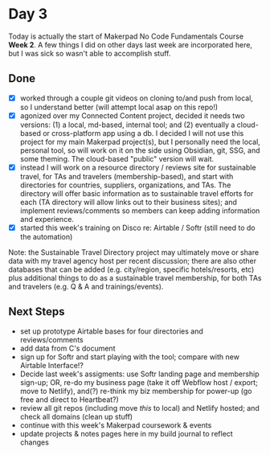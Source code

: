 # Day 3

Today is actually the start of Makerpad No Code Fundamentals Course **Week 2**. A few things I did on other days last week are incorporated here, but I was sick so wasn't able to accomplish stuff.

## Done

- [x] worked through a couple git videos on cloning to/and push from local, so I understand better (will attempt local asap on this repo!)
- [x] agonized over my Connected Content project, decided it needs two versions: (1) a local, md-based, internal tool; and (2) eventually a cloud-based or cross-platform app using a db. I decided I will not use this project for my main Makerpad project(s), but I personally need the local, personal tool, so will work on it on the side using Obsidian, git, SSG, and some theming. The cloud-based "public" version will wait.
- [x] instead I will work on a resource directory / reviews site for sustainable travel, for TAs and travelers (membership-based), and start with directories for countries, suppliers, organizations, and TAs. The directory will offer basic information as to sustainable travel efforts for each (TA directory will allow links out to their business sites); and implement reviews/comments so members can keep adding information and experience.
- [x] started this week's training on Disco re: Airtable / Softr (still need to do the automation)

Note: the Sustainable Travel Directory project may ultimately move or share data with my travel agency host per recent discussion; there are also other databases that can be added (e.g. city/region, specific hotels/resorts, etc) plus additional things to do as a sustainable travel membership, for both TAs and travelers (e.g. Q & A and trainings/events).

## Next Steps

- set up prototype Airtable bases for four directories and reviews/comments
- add data from C's document
- sign up for Softr and start playing with the tool; compare with new Airtable Interface!?
- Decide last week's assigments: use Softr landing page and membership sign-up; OR, re-do my business page (take it off Webflow host / export; move to Netlify), and(?) re-think my biz membership for power-up (go free and direct to Heartbeat?)
- review all git repos (including move *this* to local) and Netlify hosted; and check all domains (clean up stuff)
- continue with this week's Makerpad coursework & events
- update projects & notes pages here in my build journal to reflect changes




